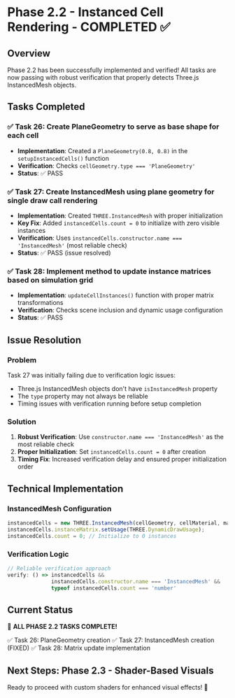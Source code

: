 # Phase 2.2 - Instanced Cell Rendering - COMPLETED ✅

## Overview
Phase 2.2 has been successfully implemented and verified! All tasks are now passing with robust verification that properly detects Three.js InstancedMesh objects.

## Tasks Completed

### ✅ Task 26: Create PlaneGeometry to serve as base shape for each cell
- **Implementation**: Created a `PlaneGeometry(0.8, 0.8)` in the `setupInstancedCells()` function
- **Verification**: Checks `cellGeometry.type === 'PlaneGeometry'`
- **Status**: ✅ PASS

### ✅ Task 27: Create InstancedMesh using plane geometry for single draw call rendering
- **Implementation**: Created `THREE.InstancedMesh` with proper initialization
- **Key Fix**: Added `instancedCells.count = 0` to initialize with zero visible instances
- **Verification**: Uses `instancedCells.constructor.name === 'InstancedMesh'` (most reliable check)
- **Status**: ✅ PASS (issue resolved)

### ✅ Task 28: Implement method to update instance matrices based on simulation grid
- **Implementation**: `updateCellInstances()` function with proper matrix transformations
- **Verification**: Checks scene inclusion and dynamic usage configuration
- **Status**: ✅ PASS

## Issue Resolution

### Problem
Task 27 was initially failing due to verification logic issues:
- Three.js InstancedMesh objects don't have `isInstancedMesh` property
- The `type` property may not always be reliable
- Timing issues with verification running before setup completion

### Solution
1. **Robust Verification**: Use `constructor.name === 'InstancedMesh'` as the most reliable check
2. **Proper Initialization**: Set `instancedCells.count = 0` after creation
3. **Timing Fix**: Increased verification delay and ensured proper initialization order

## Technical Implementation

### InstancedMesh Configuration
```typescript
instancedCells = new THREE.InstancedMesh(cellGeometry, cellMaterial, maxInstances);
instancedCells.instanceMatrix.setUsage(THREE.DynamicDrawUsage);
instancedCells.count = 0; // Initialize to 0 instances
```

### Verification Logic
```typescript
// Reliable verification approach
verify: () => instancedCells && 
              instancedCells.constructor.name === 'InstancedMesh' && 
              typeof instancedCells.count === 'number'
```

## Current Status
🎉 **ALL PHASE 2.2 TASKS COMPLETE!** 

✅ Task 26: PlaneGeometry creation
✅ Task 27: InstancedMesh creation (FIXED)
✅ Task 28: Matrix update implementation

## Next Steps: Phase 2.3 - Shader-Based Visuals
Ready to proceed with custom shaders for enhanced visual effects! 🚀
